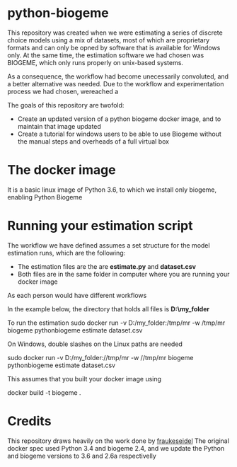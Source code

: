# python-biogeme

This repository was created when we were estimating a series of discrete choice
models using a mix of datasets, most of which are proprietary formats and
can only be opned by software that is available for Windows only. At the same
time, the estimation software we had chosen was BIOGEME, which only runs
properly on unix-based systems.

As a consequence, the workflow had become unecessarily convoluted, and a better
alternative was needed. Due to the workflow and experimentation process we
had chosen, wereached a


The goals of this repository are twofold:
 * Create an updated version of a python biogeme docker image, and to maintain
 that image updated
 * Create a tutorial for windows users to be able to use Biogeme without the
 manual steps and overheads of a full virtual box



# The docker image

It is a basic linux image of Python 3.6, to which we install only biogeme,
enabling Python Biogeme


# Running your estimation script

The workflow we have defined assumes a set structure for the model estimation
runs, which are the following:

* The estimation files are the are **estimate.py** and **dataset.csv**
* Both files are in the same folder in computer where you are running your
docker image

As each person would have different workflows  

In the example below, the directory that holds all files is
**D:\my_folder**



To run the estimation
sudo docker run -v D:/my_folder:/tmp/mr -w /tmp/mr biogeme pythonbiogeme estimate dataset.csv

On Windows, double slashes on the Linux paths are needed

sudo docker run -v D:/my_folder://tmp/mr -w //tmp/mr biogeme pythonbiogeme estimate dataset.csv


This assumes that you built your docker image using

docker build -t biogeme .


# Credits

This repository draws heavily on the work done by
[fraukeseidel](https://github.com/fraukeseidel/python-biogeme)
The original docker spec used Python 3.4 and biogeme 2.4, and we update the
Python and biogeme versions to 3.6 and 2.6a respectivelly
